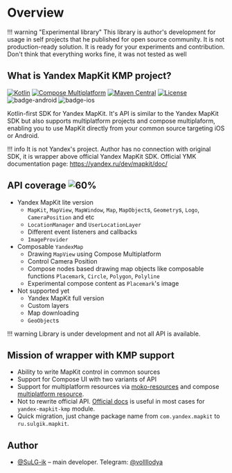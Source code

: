 # Overview

!!! warning "Experimental library"
    This library is author's development for usage in self projects that he published for open source 
    community. It is not production-ready solution. It is ready for your experiments and 
    contribution. Don't think that everything works fine, it was not tested as well

## What is Yandex MapKit KMP project?

[![Kotlin](https://img.shields.io/badge/kotlin-2.2.0-blue.svg?logo=kotlin)](http://kotlinlang.org)
[![Compose Multiplatform](https://img.shields.io/badge/Compose%20Multiplatform-v1.8.2-blue)](https://github.com/JetBrains/compose-multiplatform)
[![Maven Central](https://img.shields.io/maven-central/v/ru.sulgik.mapkit/yandex-mapkit-kmp?color=blue)](https://search.maven.org/artifact/ru.sulgik.mapkit/yandex-mapkit-kmp)
[![License](https://img.shields.io/badge/License-Apache/2.0-blue.svg)](https://github.com/SuLG-ik/yandex-mapkit-kmp/blob/main/LICENSE)
![badge-android](http://img.shields.io/badge/platform-android-6EDB8D.svg?style=flat&color=blue)
![badge-ios](http://img.shields.io/badge/platform-ios-CDCDCD.svg?style=flat&color=blue)

Kotlin-first SDK for Yandex MapKit. It's API is similar to the Yandex MapKit SDK but also supports
multiplatform projects and compose multiplaform, enabling you to use MapKit directly from your
common source targeting iOS or Android.

!!! info
    It is not Yandex's project. Author has no connection with original SDK, it is wrapper
    above official Yandex MapKit SDK. Official YMK documentation page: https://yandex.ru/dev/mapkit/doc/

## API coverage ![60%](https://img.shields.io/badge/-60%25-green?style=flat-square)

- Yandex MapKit lite version
    - `MapKit`, `MapView`, `MapWindow`, `Map`, `MapObject`s, `Geometry`s, `Logo`, `CameraPosition` and etc
    - `LocationManager` and `UserLocationLayer`
    - Different event listeners and callbacks
    - `ImageProvider`
- Composable `YandexMap`
    - Drawing `MapView` using Compose Multiplatform
    - Control Camera Position
    - Compose nodes based drawing map objects like composable functions `Placemark`, `Circle`, `Polygon`, `Polyline`
    - Experimental compose content as `Placemark`'s image
- Not supported yet
    - Yandex MapKit full version
    - Custom layers
    - Map downloading
    - `GeoObject`s

!!! warning
    Library is under development and not all API is available.

## Mission of wrapper with KMP support

- Ability to write MapKit control in common sources
- Support for Compose UI with two variants of API
- Support for multiplatform resources
  via [moko-resources](https://github.com/icerockdev/moko-resources) and
  compose [multiplatform resource](https://www.jetbrains.com/help/kotlin-multiplatform-dev/compose-images-resources.html).
- Not to rewrite official API. [Official docs](https://yandex.ru/dev/mapkit/doc/) is useful in most
  cases for `yandex-mapkit-kmp` module.
- Quick migration, just change package name from `com.yandex.mapkit` to `ru.sulgik.mapkit`.

## Author

- [@SuLG-ik](https://github.com/SuLG-ik) – main developer. Telegram: [@vollllodya](https://t.me/vollllodya)